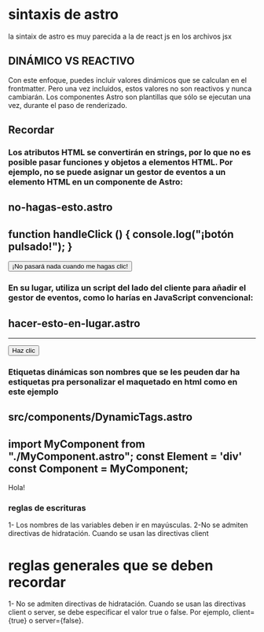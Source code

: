 # sintaxis de astro
la sintaix de astro es muy parecida a la de react js en los archivos jsx
## DINÁMICO VS REACTIVO
Con este enfoque, puedes incluir valores dinámicos que se calculan en el frontmatter. Pero una vez incluidos, estos valores no son reactivos y nunca cambiarán. Los componentes Astro son plantillas que sólo se ejecutan una vez, durante el paso de renderizado. 

## Recordar 


### Los atributos HTML se convertirán en strings, por lo que no es posible pasar funciones y objetos a elementos HTML. Por ejemplo, no se puede asignar un gestor de eventos a un elemento HTML en un componente de Astro:

no-hagas-esto.astro
---
function handleClick () {
    console.log("¡botón pulsado!");
}
---
<!-- ❌ ¡Esto no funciona! ❌ -->
<button onClick={handleClick}>¡No pasará nada cuando me hagas clic!</button>

### En su lugar, utiliza un script del lado del cliente para añadir el gestor de eventos, como lo harías en JavaScript convencional:

hacer-esto-en-lugar.astro
---
---
<button id="button">Haz clic</button>
<script>
  function handleClick () {
    console.log("¡botón pulsado!");
  }
  document.getElementById("button").addEventListener("click", handleClick);
</script> 


### Etiquetas dinámicas son nombres que se les peuden dar ha estiquetas pra personalizar el maquetado en html como en este ejemplo
src/components/DynamicTags.astro
---
import MyComponent from "./MyComponent.astro";
const Element = 'div'
const Component = MyComponent;
---
<Element>Hola!</Element> <!-- se representa como <div>Hola!</div> -->
<Component /> <!-- se representa como <MyComponent /> -->

### reglas de escrituras
1- Los nombres de las variables deben ir en mayúsculas.
2-No se admiten directivas de hidratación. Cuando se usan las directivas client


# reglas generales que se deben recordar
1- No se admiten directivas de hidratación. Cuando se usan las directivas client o server, se debe especificar el valor true o false. Por ejemplo, client={true} o server={false}.
